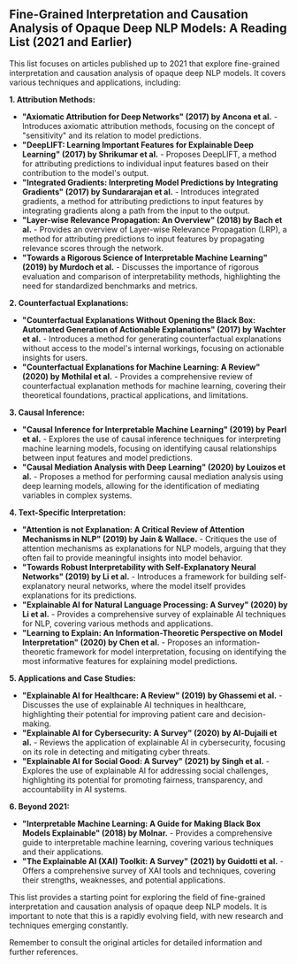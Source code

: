 ## Fine-Grained Interpretation and Causation Analysis of Opaque Deep NLP Models: A Reading List (2021 and Earlier)

This list focuses on articles published up to 2021 that explore fine-grained interpretation and causation analysis of opaque deep NLP models. It covers various techniques and applications, including:

**1. Attribution Methods:**

* **"Axiomatic Attribution for Deep Networks" (2017) by Ancona et al.** - Introduces axiomatic attribution methods, focusing on the concept of "sensitivity" and its relation to model predictions.
* **"DeepLIFT: Learning Important Features for Explainable Deep Learning" (2017) by Shrikumar et al.** - Proposes DeepLIFT, a method for attributing predictions to individual input features based on their contribution to the model's output.
* **"Integrated Gradients: Interpreting Model Predictions by Integrating Gradients" (2017) by Sundararajan et al.** - Introduces integrated gradients, a method for attributing predictions to input features by integrating gradients along a path from the input to the output.
* **"Layer-wise Relevance Propagation: An Overview" (2018) by Bach et al.** - Provides an overview of Layer-wise Relevance Propagation (LRP), a method for attributing predictions to input features by propagating relevance scores through the network.
* **"Towards a Rigorous Science of Interpretable Machine Learning" (2019) by Murdoch et al.** - Discusses the importance of rigorous evaluation and comparison of interpretability methods, highlighting the need for standardized benchmarks and metrics.

**2. Counterfactual Explanations:**

* **"Counterfactual Explanations Without Opening the Black Box: Automated Generation of Actionable Explanations" (2017) by Wachter et al.** - Introduces a method for generating counterfactual explanations without access to the model's internal workings, focusing on actionable insights for users.
* **"Counterfactual Explanations for Machine Learning: A Review" (2020) by Mothilal et al.** - Provides a comprehensive review of counterfactual explanation methods for machine learning, covering their theoretical foundations, practical applications, and limitations.

**3. Causal Inference:**

* **"Causal Inference for Interpretable Machine Learning" (2019) by Pearl et al.** - Explores the use of causal inference techniques for interpreting machine learning models, focusing on identifying causal relationships between input features and model predictions.
* **"Causal Mediation Analysis with Deep Learning" (2020) by Louizos et al.** - Proposes a method for performing causal mediation analysis using deep learning models, allowing for the identification of mediating variables in complex systems.

**4. Text-Specific Interpretation:**

* **"Attention is not Explanation: A Critical Review of Attention Mechanisms in NLP" (2019) by Jain & Wallace.** - Critiques the use of attention mechanisms as explanations for NLP models, arguing that they often fail to provide meaningful insights into model behavior.
* **"Towards Robust Interpretability with Self-Explanatory Neural Networks" (2019) by Li et al.** - Introduces a framework for building self-explanatory neural networks, where the model itself provides explanations for its predictions.
* **"Explainable AI for Natural Language Processing: A Survey" (2020) by Li et al.** - Provides a comprehensive survey of explainable AI techniques for NLP, covering various methods and applications.
* **"Learning to Explain: An Information-Theoretic Perspective on Model Interpretation" (2020) by Chen et al.** - Proposes an information-theoretic framework for model interpretation, focusing on identifying the most informative features for explaining model predictions.

**5. Applications and Case Studies:**

* **"Explainable AI for Healthcare: A Review" (2019) by Ghassemi et al.** - Discusses the use of explainable AI techniques in healthcare, highlighting their potential for improving patient care and decision-making.
* **"Explainable AI for Cybersecurity: A Survey" (2020) by Al-Dujaili et al.** - Reviews the application of explainable AI in cybersecurity, focusing on its role in detecting and mitigating cyber threats.
* **"Explainable AI for Social Good: A Survey" (2021) by Singh et al.** - Explores the use of explainable AI for addressing social challenges, highlighting its potential for promoting fairness, transparency, and accountability in AI systems.

**6. Beyond 2021:**

* **"Interpretable Machine Learning: A Guide for Making Black Box Models Explainable" (2018) by Molnar.** - Provides a comprehensive guide to interpretable machine learning, covering various techniques and their applications.
* **"The Explainable AI (XAI) Toolkit: A Survey" (2021) by Guidotti et al.** - Offers a comprehensive survey of XAI tools and techniques, covering their strengths, weaknesses, and potential applications.

This list provides a starting point for exploring the field of fine-grained interpretation and causation analysis of opaque deep NLP models. It is important to note that this is a rapidly evolving field, with new research and techniques emerging constantly. 

Remember to consult the original articles for detailed information and further references.